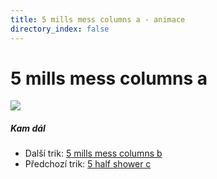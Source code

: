 ```yaml
---
title: 5 mills mess columns a - animace
directory_index: false
---
```


# 5 mills mess columns a

![](/animace/img/5-mills-mess-columns-a.gif)

##### Kam dál

- Další trik: [5 mills mess columns b](5-mills-mess-columns-b.html "Další trik 5 mills mess columns b")
- Předchozí trik: [5 half shower c](5-half-shower-c.html "Předchozí trik 5 half shower c")

